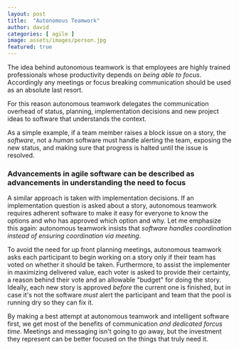 ```yaml
---
layout: post
title:  "Autonomous Teamwork"
author: david
categories: [ agile ]
image: assets/images/person.jpg
featured: true
---
```


The idea behind autonomous teamwork is that employees are highly trained professionals
whose productivity depends on *being able to focus*.
Accordingly any meetings or focus breaking communication should be used as an absolute
last resort.

For this reason autonomous teamwork delegates the communication overhead of status, planning, implementation decisions
and new project ideas to software that understands the context.

As a simple example, if a team member raises a block issue on a story, the *software*, not a *human*
software must handle alerting the team, exposing the new status, and making sure that
progress is halted until the issue is resolved.

### Advancements in agile software can be described as advancements in understanding the need to focus

A similar approach is taken with implementation decisions. If an implementation question is asked about a story,
autonomous teamwork  requires adherent software to make it easy for everyone to know the options and who has approved
which option and why.
Let me emphasize this again: autonomous teamwork insists that *software handles coordination instead of
ensuring coordination via meeting*.

To avoid the need for up front planning meetings, autonomous teamwork asks each participant to begin working
on a story only if their team has voted on whether it should be taken. Furthermore, to assist the implementer
in maximizing delivered value, each voter is asked to provide their certainty, a reason behind their vote and an allowable
"budget" for doing the story. Ideally, each new story is approved *before* the current one is finished,
but in case it's not the software *must* alert the participant and team that the pool is running dry so they can fix it.

By making a best attempt at autonomous teamwork and intelligent software first, we
get most of the benefits of communication *and dedicated forcus time*. Meetings
and messaging isn't going to go away, but the investment they represent can be better
focused on the things that truly need it.
